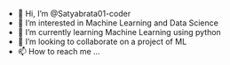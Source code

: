 - 👋 Hi, I’m @Satyabrata01-coder
- 👀 I’m interested in Machine Learning and Data Science
- 🌱 I’m currently learning Machine Learning using python
- 💞️ I’m looking to collaborate on a project of ML
- 📫 How to reach me ...

<!---
Satyabrata01-coder/Satyabrata01-coder is a ✨ special ✨ repository because its `README.md` (this file) appears on your GitHub profile.
You can click the Preview link to take a look at your changes.
--->
